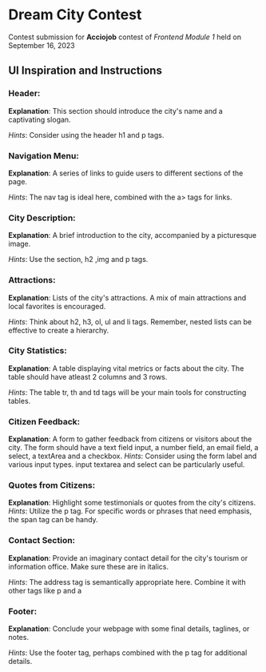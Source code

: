 # Dream City Contest
Contest submission for **Acciojob** contest of _Frontend Module 1_ held on September 16, 2023

## UI Inspiration and Instructions
### Header:
**Explanation**: This section should introduce the city's name and a captivating slogan.

_Hints_: Consider using the header h1 and p tags.

### Navigation Menu:
**Explanation**: A series of links to guide users to different sections of the page.

_Hints_: The nav tag is ideal here, combined with the a> tags for links.

### City Description:
**Explanation**: A brief introduction to the city, accompanied by a picturesque image.

_Hints_: Use the section, h2 ,img and p tags.

### Attractions:
**Explanation**: Lists of the city's attractions. A mix of main attractions and local favorites is encouraged.

_Hints_: Think about h2, h3, ol, ul and li tags. Remember, nested lists can be effective to create a hierarchy.

### City Statistics:
**Explanation**: A table displaying vital metrics or facts about the city.
The table should have atleast 2 columns and 3 rows.

_Hints_: The table tr, th and td tags will be your main tools for constructing tables.

### Citizen Feedback:
**Explanation**: A form to gather feedback from citizens or visitors about the city.
The form should have a text field input, a number field, an email field, a select, a textArea and a checkbox.
_Hints_: Consider using the form label and various input types. input textarea and select can be particularly useful.

### Quotes from Citizens:
**Explanation**: Highlight some testimonials or quotes from the city's citizens.
_Hints_: Utilize the p tag. For specific words or phrases that need emphasis, the span tag can be handy.

### Contact Section:
**Explanation**: Provide an imaginary contact detail for the city's tourism or information office. Make sure these are in italics.

_Hints_: The address tag is semantically appropriate here. Combine it with other tags like p and a

### Footer:
**Explanation**: Conclude your webpage with some final details, taglines, or notes.

_Hints_: Use the footer tag, perhaps combined with the p tag for additional details.

